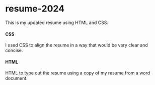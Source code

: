 # resume-2024

This is my updated resume using HTML and CSS. 


#### CSS

I used CSS to align the resume in a way that would be very clear and concise.

#### HTML

HTML to type out the resume using a copy of my resume from a word document. 
